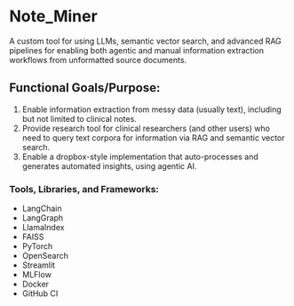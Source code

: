 # Note_Miner
A custom tool for using LLMs, semantic vector search, and advanced RAG pipelines for enabling both agentic and manual information extraction workflows from unformatted source documents.

## Functional Goals/Purpose:
1. Enable information extraction from messy data (usually text), including but not limited to clinical notes.
2. Provide research tool for clinical researchers (and other users) who need to query text corpora for information via RAG and semantic vector search.
3. Enable a dropbox-style implementation that auto-processes and generates automated insights, using agentic AI.

### Tools, Libraries, and Frameworks:
- LangChain
- LangGraph
- LlamaIndex
- FAISS
- PyTorch
- OpenSearch
- Streamlit
- MLFlow
- Docker
- GitHub CI

